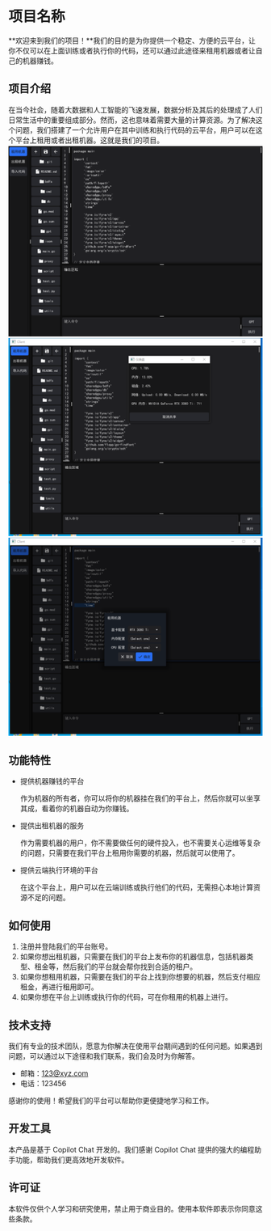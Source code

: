 # 项目名称

**欢迎来到我们的项目！**我们的目的是为你提供一个稳定、方便的云平台，让你不仅可以在上面训练或者执行你的代码，还可以通过此途径来租用机器或者让自己的机器赚钱。

## 项目介绍

在当今社会，随着大数据和人工智能的飞速发展，数据分析及其后的处理成了人们日常生活中的重要组成部分。然而，这也意味着需要大量的计算资源。为了解决这个问题，我们搭建了一个允许用户在其中训练和执行代码的云平台，用户可以在这个平台上租用或者出租机器。这就是我们的项目。
![主页](dst/main.png)
![出租机器](dst/1.png)
![租用机器](dst/2.png)

## 功能特性

- 提供机器赚钱的平台

    作为机器的所有者，你可以将你的机器挂在我们的平台上，然后你就可以坐享其成，看着你的机器自动为你赚钱。

- 提供出租机器的服务

    作为需要机器的用户，你不需要做任何的硬件投入，也不需要关心运维等复杂的问题，只需要在我们平台上租用你需要的机器，然后就可以使用了。

- 提供云端执行环境的平台

    在这个平台上，用户可以在云端训练或执行他们的代码，无需担心本地计算资源不足的问题。

## 如何使用

1. 注册并登陆我们的平台账号。
2. 如果你想出租机器，只需要在我们的平台上发布你的机器信息，包括机器类型、租金等，然后我们的平台就会帮你找到合适的租户。
3. 如果你想租用机器，只需要在我们的平台上找到你想要的机器，然后支付相应租金，再进行租用即可。
4. 如果你想在平台上训练或执行你的代码，可在你租用的机器上进行。

## 技术支持

我们有专业的技术团队，愿意为你解决在使用平台期间遇到的任何问题。如果遇到问题，可以通过以下途径和我们联系，我们会及时为你解答。

- 邮箱：123@xyz.com
- 电话：123456

感谢你的使用！希望我们的平台可以帮助你更便捷地学习和工作。

## 开发工具

本产品是基于 Copilot Chat 开发的。我们感谢 Copilot Chat 提供的强大的编程助手功能，帮助我们更高效地开发软件。

## 许可证

本软件仅供个人学习和研究使用，禁止用于商业目的。使用本软件即表示你同意这些条款。